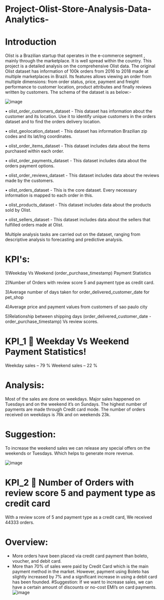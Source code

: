 # Project-Olist-Store-Analysis-Data-Analytics-

# Introduction

Olist is a Brazilian startup that operates in the e-commerce segment , mainly through the marketplace. It is well spread within the country. This project is a detailed analysis on the comprehensive Olist data. The original Olist dataset has information of 100k orders from 2016 to 2018 made at multiple marketplaces in Brazil. Its features allows viewing an order from multiple dimensions: from order status, price, payment and freight performance to customer location, product attributes and finally reviews written by customers. The schema of the dataset is as below:-

![image](https://user-images.githubusercontent.com/103564871/233910024-42caa9b9-6040-4701-9832-a427490afc21.png)

•	olist_order_customers_dataset - This dataset has information about the customer and its location. Use it to identify unique customers in the orders dataset and to find the orders delivery location.

•	olist_geolocation_dataset - This dataset has information Brazilian zip codes and its lat/lng coordinates.

•	olist_order_items_dataset - This dataset includes data about the items purchased within each order.

•	olist_order_payments_dataset - This dataset includes data about the orders payment options.

•	olist_order_reviews_dataset - This dataset includes data about the reviews made by the customers.

•	olist_orders_dataset - This is the core dataset. Every necessary information is mapped to each order in this.

•	olist_products_dataset - This dataset includes data about the products sold by Olist.

•	olist_sellers_dataset - This dataset includes data about the sellers that fulfilled orders made at Olist.

Multiple analysis tasks are carried out on the dataset, ranging from descriptive analysis to forecasting and predictive analysis.

# KPI's:

1)Weekday Vs Weekend (order_purchase_timestamp) Payment Statistics

2)Number of Orders with review score 5 and payment type as credit card.

3)Average number of days taken for order_delivered_customer_date for pet_shop

4)Average price and payment values from customers of sao paulo city

5)Relationship between shipping days (order_delivered_customer_date - order_purchase_timestamp) Vs review scores.

# KPI_1  Weekday Vs Weekend Payment Statistics!

Weekday  sales – 79 %
Weekend sales – 22 %
# Analysis:
Most of the sales are done on weekdays. Major sales happened on Tuesdays and on the weekend it’s on Sundays. 
The highest number of payments are made through Credit card mode. 
The number of orders received on weekdays is 76k and on weekends 23k.
# Suggestion:
To increase the weekend sales we can release any special offers on the weekends or Tuesdays. Which helps to generate more revenue.

![image](https://user-images.githubusercontent.com/103564871/233911608-2bf4fbe7-e074-4624-b8d7-622f55226484.png)

# KPI_2  Number of Orders with review score 5 and payment type as credit card

With a review score of 5 and payment type as a credit card, We received 44333 orders.

# Overview:
- More orders have been placed via credit card payment than boleto, voucher, and debit card.
-  More than 70% of sales were paid by Credit Card which is the main payment method in the market. However, payment using Boleto has slightly increased by 7% and a significant increase in using a debit card has been founded.
#Suggestion:
If we want to increase sales, we can have a certain amount of discounts or no-cost EMI’s on card payments.
![image](https://user-images.githubusercontent.com/103564871/233911765-f25680bc-2dd4-44c9-a0cb-beb6fe23892f.png)






